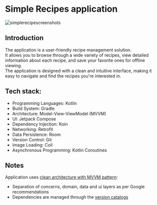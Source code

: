 # Simple Recipes application
![simplerecipescreenshots](https://github.com/rawaat05/SimpleRecipes/assets/9966418/785f8061-9689-4c71-aba8-80ce2d934709)

## Introduction 

The application is a user-friendly recipe management solution.  
It allows you to browse through a wide variety of recipes, view detailed information about each recipe, and save your favorite ones for offline viewing.  
The application is designed with a clean and intuitive interface, making it easy to navigate and find the recipes you're interested in.  


## Tech stack:

- Programming Languages: Kotlin
- Build System: Gradle
- Architecture: Model-View-ViewModel (MVVM)
- UI: Jetpack Compose
- Dependency Injection: Koin
- Networking: Retrofit
- Data Persistence: Room
- Version Control: Git
- Image Loading: Coil
- Asynchronous Programming: Kotlin Coroutines


## Notes
Application uses [clean architecture with MVVM pattern](https://developer.android.com/topic/architecture):
- Separation of concerns, domain, data and ui layers as per Google recommendations
- Dependencies are managed through the [version catalogs](https://developer.android.com/build/migrate-to-catalogs)

